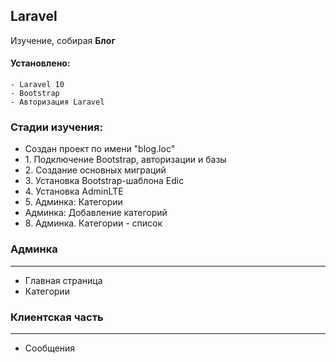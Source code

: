 ## Laravel

Изучение, собирая **Блог**

#### Установлено:
    - Laravel 10
    - Bootstrap
    - Авторизация Laravel

### Стадии изучения:
<ul>
    <li>Создан проект по имени "blog.loc"</li>
    <li>1. Подключение Bootstrap, авторизации и базы</li>
    <li>2. Создание основных миграций</li>
    <li>3. Установка Bootstrap-шаблона Edic</li>
    <li>4. Установка AdminLTE</li>
    <li>5. Админка: Категории</li>
    <li>Админка: Добавление категорий</li>
    <li>8. Админка. Категории - список</li>
</ul>

<h3>Админка</h3>
<hr>
<ul>
    <li>Главная страница</li>
    <li>Категории</li>
</ul>

<h3>Клиентская часть</h3>
<hr>
<ul>
    <li>Сообщения</li>
</ul>
